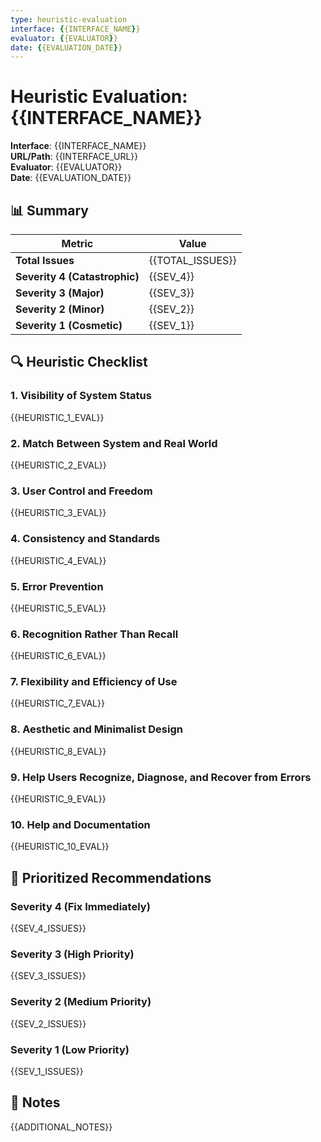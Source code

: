 ```yaml
---
type: heuristic-evaluation
interface: {{INTERFACE_NAME}}
evaluator: {{EVALUATOR}}
date: {{EVALUATION_DATE}}
---
```


# Heuristic Evaluation: {{INTERFACE_NAME}}

**Interface**: {{INTERFACE_NAME}}  
**URL/Path**: {{INTERFACE_URL}}  
**Evaluator**: {{EVALUATOR}}  
**Date**: {{EVALUATION_DATE}}

## 📊 Summary

| Metric | Value |
|--------|-------|
| **Total Issues** | {{TOTAL_ISSUES}} |
| **Severity 4 (Catastrophic)** | {{SEV_4}} |
| **Severity 3 (Major)** | {{SEV_3}} |
| **Severity 2 (Minor)** | {{SEV_2}} |
| **Severity 1 (Cosmetic)** | {{SEV_1}} |

## 🔍 Heuristic Checklist

### 1. Visibility of System Status
{{HEURISTIC_1_EVAL}}

### 2. Match Between System and Real World
{{HEURISTIC_2_EVAL}}

### 3. User Control and Freedom
{{HEURISTIC_3_EVAL}}

### 4. Consistency and Standards
{{HEURISTIC_4_EVAL}}

### 5. Error Prevention
{{HEURISTIC_5_EVAL}}

### 6. Recognition Rather Than Recall
{{HEURISTIC_6_EVAL}}

### 7. Flexibility and Efficiency of Use
{{HEURISTIC_7_EVAL}}

### 8. Aesthetic and Minimalist Design
{{HEURISTIC_8_EVAL}}

### 9. Help Users Recognize, Diagnose, and Recover from Errors
{{HEURISTIC_9_EVAL}}

### 10. Help and Documentation
{{HEURISTIC_10_EVAL}}

## 🎯 Prioritized Recommendations

### Severity 4 (Fix Immediately)
{{SEV_4_ISSUES}}

### Severity 3 (High Priority)
{{SEV_3_ISSUES}}

### Severity 2 (Medium Priority)
{{SEV_2_ISSUES}}

### Severity 1 (Low Priority)
{{SEV_1_ISSUES}}

## 📝 Notes

{{ADDITIONAL_NOTES}}


